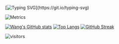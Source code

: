 [![Typing SVG](https://readme-typing-svg.herokuapp.com?font=Roboto&color=42AAF7&lines=%E6%AC%A2%E8%BF%8E%E8%AE%BF%E9%97%AE%E5%B0%8F%E7%8E%8B%E5%90%8C%E5%AD%A6%E7%9A%84+Github;Have+A+Nice+Day.)](https://git.io/typing-svg)

![Metrics](https://metrics.lecoq.io/Discover999?template=classic&base.metadata=0&languages=1&lines=1&base.indepth=false&base.hireable=false&languages.limit=8&languages.threshold=0%25&languages.other=false&languages.colors=github&languages.sections=most-used&languages.indepth=false&languages.analysis.timeout=15&languages.categories=markup%2C%20programming&languages.recent.categories=markup%2C%20programming&languages.recent.load=300&languages.recent.days=14&config.timezone=Asia%2FShanghai)

[![Wang's GitHub stats](https://github-readme-stats.vercel.app/api?username=Discover999)](https://github.com/anuraghazra/github-readme-stats)
[![Top Langs](https://github-readme-stats.vercel.app/api/top-langs/?username=Discover999&layout=compact)](https://github.com/anuraghazra/github-readme-stats)
[![GitHub Streak](http://github-readme-streak-stats.herokuapp.com?user=Discover999&theme=blueberry&date_format=%5BY.%5Dn.j&locale=zh)](https://git.io/streak-stats)

 ![visitors](https://visitor-badge.glitch.me/badge?page_id=Discover999)
